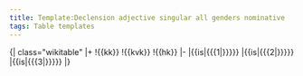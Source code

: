 ```yaml
---
title: Template:Declension adjective singular all genders nominative
tags: Table templates
---
```


{| class="wikitable"
|+
!{{kk}}
!{{kvk}}
!{{hk}}
|-
|{{is|{{{1|}}}}}
|{{is|{{{2|}}}}}
|{{is|{{{3|}}}}}
|}<noinclude>

</noinclude>